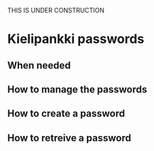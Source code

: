 THIS IS UNDER CONSTRUCTION

# Kielipankki passwords

## When needed

## How to manage the passwords

## How to create a password

## How to retreive a password
